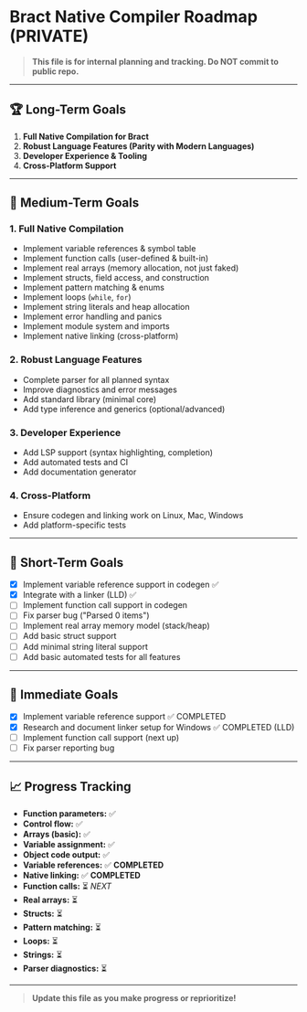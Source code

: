 # Bract Native Compiler Roadmap (PRIVATE)

> **This file is for internal planning and tracking. Do NOT commit to public repo.**

---

## 🏆 **Long-Term Goals**

1. **Full Native Compilation for Bract**
2. **Robust Language Features (Parity with Modern Languages)**
3. **Developer Experience & Tooling**
4. **Cross-Platform Support**

---

## 🎯 **Medium-Term Goals**

### 1. Full Native Compilation
- Implement variable references & symbol table
- Implement function calls (user-defined & built-in)
- Implement real arrays (memory allocation, not just faked)
- Implement structs, field access, and construction
- Implement pattern matching & enums
- Implement loops (`while`, `for`)
- Implement string literals and heap allocation
- Implement error handling and panics
- Implement module system and imports
- Implement native linking (cross-platform)

### 2. Robust Language Features
- Complete parser for all planned syntax
- Improve diagnostics and error messages
- Add standard library (minimal core)
- Add type inference and generics (optional/advanced)

### 3. Developer Experience
- Add LSP support (syntax highlighting, completion)
- Add automated tests and CI
- Add documentation generator

### 4. Cross-Platform
- Ensure codegen and linking work on Linux, Mac, Windows
- Add platform-specific tests

---

## 📝 **Short-Term Goals**

- [x] Implement variable reference support in codegen ✅
- [x] Integrate with a linker (LLD) ✅
- [ ] Implement function call support in codegen
- [ ] Fix parser bug ("Parsed 0 items")
- [ ] Implement real array memory model (stack/heap)
- [ ] Add basic struct support
- [ ] Add minimal string literal support
- [ ] Add basic automated tests for all features

---

## 🚦 **Immediate Goals**

- [x] Implement variable reference support ✅ COMPLETED
- [x] Research and document linker setup for Windows ✅ COMPLETED (LLD)
- [ ] Implement function call support (next up)
- [ ] Fix parser reporting bug

---

## 📈 **Progress Tracking**

- **Function parameters:** ✅
- **Control flow:** ✅
- **Arrays (basic):** ✅
- **Variable assignment:** ✅
- **Object code output:** ✅
- **Variable references:** ✅ **COMPLETED**
- **Native linking:** ✅ **COMPLETED**
- **Function calls:** ⏳ *NEXT*
- **Real arrays:** ⏳
- **Structs:** ⏳
- **Pattern matching:** ⏳
- **Loops:** ⏳
- **Strings:** ⏳
- **Parser diagnostics:** ⏳

---

> **Update this file as you make progress or reprioritize!** 